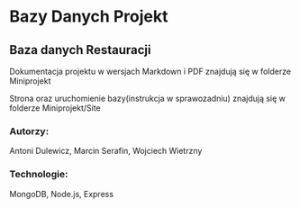 # Bazy Danych Projekt
## Baza danych Restauracji

Dokumentacja projektu w wersjach Markdown i PDF znajdują się w folderze Miniprojekt

Strona oraz uruchomienie bazy(instrukcja w sprawozadniu) znajdują się w folderze Miniprojekt/Site

### Autorzy:
Antoni Dulewicz, Marcin Serafin, Wojciech Wietrzny

### Technologie:
MongoDB, Node.js, Express


